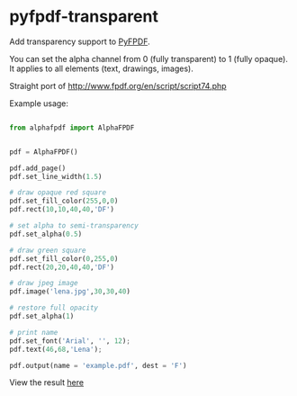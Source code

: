 # pyfpdf-transparent

Add transparency support to [PyFPDF](https://github.com/reingart/pyfpdf).

You can set the alpha channel from 0 (fully transparent) to 1 (fully opaque). It applies to all elements (text, drawings, images).

Straight port of http://www.fpdf.org/en/script/script74.php

Example usage:

```python

from alphafpdf import AlphaFPDF


pdf = AlphaFPDF()

pdf.add_page()
pdf.set_line_width(1.5)

# draw opaque red square
pdf.set_fill_color(255,0,0)
pdf.rect(10,10,40,40,'DF')

# set alpha to semi-transparency
pdf.set_alpha(0.5)

# draw green square
pdf.set_fill_color(0,255,0)
pdf.rect(20,20,40,40,'DF')

# draw jpeg image
pdf.image('lena.jpg',30,30,40)

# restore full opacity
pdf.set_alpha(1)

# print name
pdf.set_font('Arial', '', 12);
pdf.text(46,68,'Lena');

pdf.output(name = 'example.pdf', dest = 'F')

```

View the result [here](https://github.com/blueCat1301/pyfpdf-transparent/blob/master/example.pdf)
